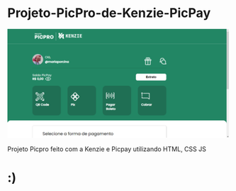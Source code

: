 # Projeto-PicPro-de-Kenzie-PicPay

<img src="./picpro.png" width="500px" alt="menu animado">

Projeto Picpro feito com a Kenzie e Picpay utilizando HTML, CSS JS

# :)
